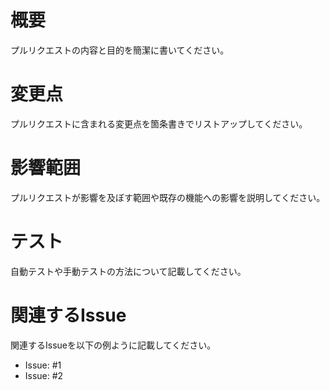 # 概要
プルリクエストの内容と目的を簡潔に書いてください。

# 変更点
プルリクエストに含まれる変更点を箇条書きでリストアップしてください。

# 影響範囲
プルリクエストが影響を及ぼす範囲や既存の機能への影響を説明してください。

# テスト
自動テストや手動テストの方法について記載してください。

# 関連するIssue

関連するIssueを以下の例ように記載してください。

- Issue: #1
- Issue: #2
  
